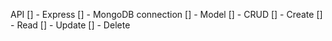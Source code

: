 API 
[] - Express 
[] - MongoDB connection 
[] - Model
[] - CRUD 
    [] - Create 
    [] - Read 
    [] - Update 
    [] - Delete